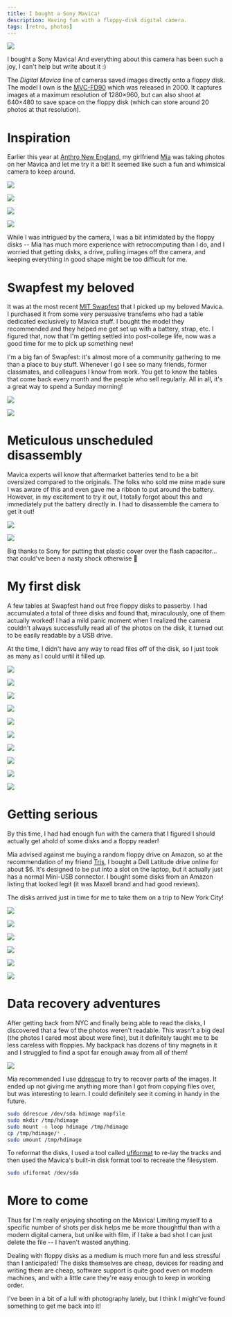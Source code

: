 ```yaml
---
title: I bought a Sony Mavica!
description: Having fun with a floppy-disk digital camera.
tags: [retro, photos]
---
```


![](mavica/ad.png)

I bought a Sony Mavica! And everything about this camera has been such a joy, I can't help but write about it :)

The _Digital Mavica_ line of cameras saved images directly onto a floppy disk. The model I own is the [MVC-FD90](https://camera-wiki.org/wiki/Sony_Mavica_FD90) which was released in 2000. It captures images at a maximum resolution of 1280×960, but can also shoot at 640×480 to save space on the floppy disk (which can store around 20 photos at that resolution).

# Inspiration

Earlier this year at [Anthro New England](https://www.anthronewengland.com/), my girlfriend [Mia](https://miakizz.quest/) was taking photos on her Mavica and let me try it a bit! It seemed like such a fun and whimsical camera to keep around.

<div class="grid grid-cols-1 md:grid-cols-[112fr,63fr] gap-2 max-w-3xl mx-auto">

![](mavica/f0000948.jpg)

<div className="grid grid-cols-1 gap-2 h-full justify-between">

![](mavica/f0000379.jpg)

![](mavica/f0000525.jpg)

![](mavica/f0001317.jpg)

</div>
</div>

While I was intrigued by the camera, I was a bit intimidated by the floppy disks -- Mia has much more experience with retrocomputing than I do, and I worried that getting disks, a drive, pulling images off the camera, and keeping everything in good shape might be too difficult for me.

# Swapfest my beloved

It was at the most recent [MIT Swapfest](https://w1mx.mit.edu/flea-at-mit/) that I picked up my beloved Mavica. I purchased it from some very persuasive transfems who had a table dedicated exclusively to Mavica stuff. I bought the model they recommended and they helped me get set up with a battery, strap, etc. I figured that, now that I'm getting settled into post-college life, now was a good time for me to pick up something new!

I'm a big fan of Swapfest: it's almost more of a community gathering to me than a place to buy stuff. Whenever I go I see so many friends, former classmates, and colleagues I know from work. You get to know the tables that come back every month and the people who sell regularly. All in all, it's a great way to spend a Sunday morning!

<div class="grid grid-cols-1 md:grid-cols-[63fr,112fr] gap-2 max-w-3xl mx-auto">

![](mavica/first-disk/MVC-004F.JPG)

![](mavica/first-disk/MVC-007F.JPG)

</div>

# Meticulous unscheduled disassembly

Mavica experts will know that aftermarket batteries tend to be a bit oversized compared to the originals. The folks who sold me mine made sure I was aware of this and even gave me a ribbon to put around the battery. However, in my excitement to try it out, I totally forgot about this and immediately put the battery directly in. I had to disassemble the camera to get it out!

<div class="grid grid-cols-1 md:grid-cols-2 gap-2 max-w-3xl mx-auto">

![](mavica/folded_open.jpg)

![](mavica/under_drive.jpg)

</div>

Big thanks to Sony for putting that plastic cover over the flash capacitor... that could've been a nasty shock otherwise 😬

# My first disk

A few tables at Swapfest hand out free floppy disks to passerby. I had accumulated a total of three disks and found that, miraculously, one of them actually worked! I had a mild panic moment when I realized the camera couldn't always successfully read all of the photos on the disk, it turned out to be easily readable by a USB drive.

At the time, I didn't have any way to read files off of the disk, so I just took as many as I could until it filled up.

<div class="grid grid-cols-1 md:grid-cols-[112fr,63fr] gap-2 max-w-3xl mx-auto my-2">

![](mavica/first-disk/MVC-009S.JPG)

![](mavica/first-disk/MVC-010S.JPG)

</div>
<div class="grid grid-cols-1 md:grid-cols-[63fr,112fr] gap-2 max-w-3xl mx-auto my-2">

![](mavica/first-disk/MVC-012S.JPG)

![](mavica/first-disk/MVC-011S.JPG)

</div>
<div class="grid grid-cols-1 md:grid-cols-[112fr,63fr] gap-2 max-w-3xl mx-auto my-2">

![](mavica/first-disk/MVC-016S.JPG)

![](mavica/first-disk/MVC-015S.JPG)

</div>
<div class="grid grid-cols-1 md:grid-cols-[63fr,112fr] gap-2 max-w-3xl mx-auto my-2">

![](mavica/first-disk/MVC-023S.JPG)

![](mavica/first-disk/MVC-018S.JPG)

</div>
<div class="grid grid-cols-1 md:grid-cols-[112fr,63fr] gap-2 max-w-3xl mx-auto my-2">

![](mavica/first-disk/MVC-022F.JPG)

![](mavica/first-disk/MVC-024S.JPG)

</div>

# Getting serious

By this time, I had had enough fun with the camera that I figured I should actually get ahold of some disks and a floppy reader!

Mia advised against me buying a random floppy drive on Amazon, so at the recommendation of my friend [Tris](https://tris.fyi/), I bought a Dell Latitude drive online for about $6. It's designed to be put into a slot on the laptop, but it actually just has a normal Mini-USB connector. I bought some disks from an Amazon listing that looked legit (it was Maxell brand and had good reviews).

The disks arrived just in time for me to take them on a trip to New York City!

![](mavica/nyc/MVC-001F.JPG)

<div class="grid grid-cols-1 md:grid-cols-[9fr,4fr] gap-2 max-w-3xl mx-auto my-2">

![](mavica/nyc/MVC-002F.JPG)

![](mavica/nyc/MVC-002F-2.JPG)

</div>

<div class="grid grid-cols-1 md:grid-cols-[4fr,9fr] gap-2 max-w-3xl mx-auto my-2">

![](mavica/nyc/MVC-003F.JPG)

![](mavica/nyc/MVC-002F-3.JPG)

</div>

![](mavica/nyc/MVC-004F.JPG)

# Data recovery adventures

After getting back from NYC and finally being able to read the disks, I discovered that a few of the photos weren't readable. This wasn't a big deal (the photos I cared most about were fine), but it definitely taught me to be less careless with floppies. My backpack has dozens of tiny magnets in it and I struggled to find a spot far enough away from all of them!

![](mavica/damaged_image.png)

Mia recommended I use [ddrescue](https://www.gnu.org/software/ddrescue/) to try to recover parts of the images. It ended up not giving me anything more than I got from copying files over, but was interesting to learn. I could definitely see it coming in handy in the future.

```bash
sudo ddrescue /dev/sda hdimage mapfile
sudo mkdir /tmp/hdimage
sudo mount -o loop hdimage /tmp/hdimage
cp /tmp/hdimage/* .
sudo umount /tmp/hdimage
```

To reformat the disks, I used a tool called [ufiformat](https://manpages.ubuntu.com/manpages/jammy/man8/ufiformat.8.html) to re-lay the tracks and then used the Mavica's built-in disk format tool to recreate the filesystem.

```bash
sudo ufiformat /dev/sda
```

# More to come

Thus far I'm really enjoying shooting on the Mavica! Limiting myself to a specific number of shots per disk helps me be more thoughtful than with a modern digital camera, but unlike with film, if I take a bad shot I can just delete the file -- I haven't wasted anything.

Dealing with floppy disks as a medium is much more fun and less stressful than I anticipated! The disks themselves are cheap, devices for reading and writing them are cheap, software support is quite good even on modern machines, and with a little care they're easy enough to keep in working order.

I've been in a bit of a lull with photography lately, but I think I might've found something to get me back into it!
